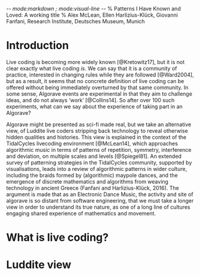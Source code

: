 -*- mode:markdown ; mode:visual-line -*-
% Patterns I Have Known and Loved: A working title
% Alex McLean, Ellen Harlizius-Klück, Giovanni Fanfani,  Research Institute, Deutsches Museum, Munich

# Introduction

Live coding is becoming more widely known [@Kretowitz17], but it is not clear exactly what live coding *is*. We can say that it is a community of practice, interested in changing rules while they are followed [@Ward2004], but as a result, it seems that no concrete definition of live coding can be offered without being immediately overturned by that same community. In some sense, Algorave events are experimental in that they aim to challenge ideas, and do not always ‘work’ [@Collins14]. So after over 100 such experiments, what can we say about the experience of taking part in an Algorave? 

Algorave might be presented as sci-fi made real, but we take an alternative view, of Luddite live coders stripping back technology to reveal otherwise hidden qualities and histories. This view is explained in the context of the TidalCycles livecoding environment [@McLean14], which approaches algorithmic music in terms of patterns of repetition, symmetry, interference and deviation, on multiple scales and levels [@Spiegel81]. An extended survey of patterning strategies in the TidalCycles community, supported by visualisations, leads into a review of algorithmic patterns in wider culture, including the braids formed by (algorithmic) maypole dances, and the emergence of discrete mathematics and algorithms from weaving technology in ancient Greece (Fanfani and Harlizius-Klück, 2016). The argument is made that as an Electronic Dance Music, the activity and site of algorave is so distant from software engineering, that we must take a longer view in order to understand its true nature, as one of a long line of cultures engaging shared experience of mathematics and movement.

# What is live coding?

# Luddite view


